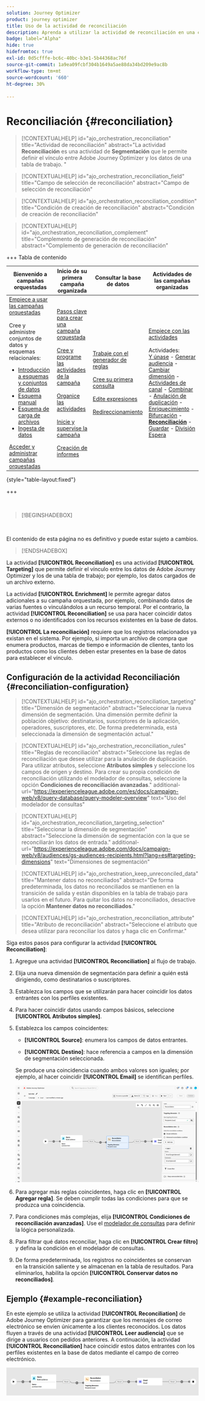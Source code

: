 ```yaml
---
solution: Journey Optimizer
product: journey optimizer
title: Uso de la actividad de reconciliación
description: Aprenda a utilizar la actividad de reconciliación en una campaña organizada
badge: label="Alpha"
hide: true
hidefromtoc: true
exl-id: 0d5cfffe-bc6c-40bc-b3e1-5b44368ac76f
source-git-commit: 1a9ea09fcbf304b1649a5ae88da34bd209e9ac8b
workflow-type: tm+mt
source-wordcount: '660'
ht-degree: 30%

---
```


# Reconciliación {#reconciliation}

>[!CONTEXTUALHELP]
>id="ajo_orchestration_reconciliation"
>title="Actividad de reconciliación"
>abstract="La actividad **Reconciliación** es una actividad de **Segmentación** que le permite definir el vínculo entre Adobe Journey Optimizer y los datos de una tabla de trabajo. "

>[!CONTEXTUALHELP]
>id="ajo_orchestration_reconciliation_field"
>title="Campo de selección de reconciliación"
>abstract="Campo de selección de reconciliación"

>[!CONTEXTUALHELP]
>id="ajo_orchestration_reconciliation_condition"
>title="Condición de creación de reconciliación"
>abstract="Condición de creación de reconciliación"

>[!CONTEXTUALHELP]
>id="ajo_orchestration_reconciliation_complement"
>title="Complemento de generación de reconciliación"
>abstract="Complemento de generación de reconciliación"


+++ Tabla de contenido

| Bienvenido a campañas orquestadas | Inicio de su primera campaña organizada | Consultar la base de datos | Actividades de las campañas organizadas |
|---|---|---|---|
| [Empiece a usar las campañas orquestadas](../gs-orchestrated-campaigns.md)<br/><br/>Cree y administre conjuntos de datos y esquemas relacionales:</br> <ul><li>[Introducción a esquemas y conjuntos de datos](../gs-schemas.md)</li><li>[Esquema manual](../manual-schema.md)</li><li>[Esquema de carga de archivos](../file-upload-schema.md)</li><li>[Ingesta de datos](../ingest-data.md)</li></ul>[Acceder y administrar campañas orquestadas](../access-manage-orchestrated-campaigns.md) | [Pasos clave para crear una campaña orquestada](../gs-campaign-creation.md)<br/><br/>[Cree y programe las actividades de la campaña](../create-orchestrated-campaign.md)<br/><br/>[Organice las actividades](../orchestrate-activities.md)<br/><br/>[Inicie y supervise la campaña](../start-monitor-campaigns.md)<br/><br/>[Creación de informes](../reporting-campaigns.md) | [Trabaje con el generador de reglas](../orchestrated-rule-builder.md)<br/><br/>[Cree su primera consulta](../build-query.md)<br/><br/>[Edite expresiones](../edit-expressions.md)<br/><br/>[Redireccionamiento](../retarget.md) | [Empiece con las actividades](about-activities.md)<br/><br/>Actividades:<br/>[Y únase](and-join.md) - [Generar audiencia](build-audience.md) - [Cambiar dimensión](change-dimension.md) - [Actividades de canal](channels.md) - [Combinar](combine.md) - [Anulación de duplicación](deduplication.md) - [Enriquecimiento](enrichment.md) - [Bifurcación](fork.md) - <b>[Reconciliación](reconciliation.md)</b> - [Guardar](save-audience.md) - [División](split.md) [Espera](wait.md) |

{style="table-layout:fixed"}

+++

<br/>

>[!BEGINSHADEBOX]

</br>

El contenido de esta página no es definitivo y puede estar sujeto a cambios.

>[!ENDSHADEBOX]

La actividad **[!UICONTROL Reconciliation]** es una actividad **[!UICONTROL Targeting]** que permite definir el vínculo entre los datos de Adobe Journey Optimizer y los de una tabla de trabajo; por ejemplo, los datos cargados de un archivo externo.

La actividad **[!UICONTROL Enrichment]** le permite agregar datos adicionales a su campaña orquestada, por ejemplo, combinando datos de varias fuentes o vinculándolos a un recurso temporal. Por el contrario, la actividad **[!UICONTROL Reconciliation]** se usa para hacer coincidir datos externos o no identificados con los recursos existentes en la base de datos.

**[!UICONTROL La reconciliación]** requiere que los registros relacionados ya existan en el sistema. Por ejemplo, si importa un archivo de compra que enumera productos, marcas de tiempo e información de clientes, tanto los productos como los clientes deben estar presentes en la base de datos para establecer el vínculo.

## Configuración de la actividad Reconciliación {#reconciliation-configuration}

>[!CONTEXTUALHELP]
>id="ajo_orchestration_reconciliation_targeting"
>title="Dimensión de segmentación"
>abstract="Seleccionar la nueva dimensión de segmentación. Una dimensión permite definir la población objetivo: destinatarios, suscriptores de la aplicación, operadores, suscriptores, etc. De forma predeterminada, está seleccionada la dimensión de segmentación actual."

>[!CONTEXTUALHELP]
>id="ajo_orchestration_reconciliation_rules"
>title="Reglas de reconciliación"
>abstract="Seleccione las reglas de reconciliación que desee utilizar para la anulación de duplicación. Para utilizar atributos, seleccione **Atributos simples** y seleccione los campos de origen y destino. Para crear su propia condición de reconciliación utilizando el modelador de consultas, seleccione la opción **Condiciones de reconciliación avanzadas**."
>additional-url="https://experienceleague.adobe.com/es/docs/campaign-web/v8/query-database/query-modeler-overview" text="Uso del modelador de consultas"

>[!CONTEXTUALHELP]
>id="ajo_orchestration_reconciliation_targeting_selection"
>title="Seleccionar la dimensión de segmentación"
>abstract="Seleccione la dimensión de segmentación con la que se reconciliarán los datos de entrada."
>additional-url="https://experienceleague.adobe.com/docs/campaign-web/v8/audiences/gs-audiences-recipients.html?lang=es#targeting-dimensions" text="Dimensiones de segmentación"

>[!CONTEXTUALHELP]
>id="ajo_orchestration_keep_unreconciled_data"
>title="Mantener datos no reconciliados"
>abstract="De forma predeterminada, los datos no reconciliados se mantienen en la transición de salida y están disponibles en la tabla de trabajo para usarlos en el futuro. Para quitar los datos no reconciliados, desactive la opción **Mantener datos no reconciliados**."

>[!CONTEXTUALHELP]
>id="ajo_orchestration_reconciliation_attribute"
>title="Atributo de reconciliación"
>abstract="Seleccione el atributo que desea utilizar para reconciliar los datos y haga clic en Confirmar."

Siga estos pasos para configurar la actividad **[!UICONTROL Reconciliation]**:

1. Agregue una actividad **[!UICONTROL Reconciliation]** al flujo de trabajo.

1. Elija una nueva dimensión de segmentación para definir a quién está dirigiendo, como destinatarios o suscriptores.

1. Establezca los campos que se utilizarán para hacer coincidir los datos entrantes con los perfiles existentes.

1. Para hacer coincidir datos usando campos básicos, seleccione **[!UICONTROL Atributos simples]**.

1. Establezca los campos coincidentes:

   * **[!UICONTROL Source]**: enumera los campos de datos entrantes.

   * **[!UICONTROL Destino]**: hace referencia a campos en la dimensión de segmentación seleccionada.

   Se produce una coincidencia cuando ambos valores son iguales; por ejemplo, al hacer coincidir **[!UICONTROL Email]** se identifican perfiles.

   ![](../assets/workflow-reconciliation-criteria.png)

1. Para agregar más reglas coincidentes, haga clic en **[!UICONTROL Agregar regla]**. Se deben cumplir todas las condiciones para que se produzca una coincidencia.

1. Para condiciones más complejas, elija **[!UICONTROL Condiciones de reconciliación avanzadas]**. Use el [modelador de consultas](../orchestrated-rule-builder.md) para definir la lógica personalizada.

1. Para filtrar qué datos reconciliar, haga clic en **[!UICONTROL Crear filtro]** y defina la condición en el modelador de consultas.

1. De forma predeterminada, los registros no coincidentes se conservan en la transición saliente y se almacenan en la tabla de resultados. Para eliminarlos, habilita la opción **[!UICONTROL Conservar datos no reconciliados]**.

## Ejemplo {#example-reconciliation}

En este ejemplo se utiliza la actividad **[!UICONTROL Reconciliation]** de Adobe Journey Optimizer para garantizar que los mensajes de correo electrónico se envíen únicamente a los clientes reconocidos. Los datos fluyen a través de una actividad **[!UICONTROL Leer audiencia]** que se dirige a usuarios con pedidos anteriores. A continuación, la actividad **[!UICONTROL Reconciliation]** hace coincidir estos datos entrantes con los perfiles existentes en la base de datos mediante el campo de correo electrónico.

![](../assets/workflow-reconciliation-sample-1.0.png)
